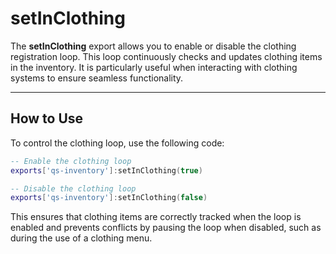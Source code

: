 # setInClothing

The **setInClothing** export allows you to enable or disable the clothing registration loop. This loop continuously checks and updates clothing items in the inventory. It is particularly useful when interacting with clothing systems to ensure seamless functionality.

***

## How to Use

To control the clothing loop, use the following code:

```lua
-- Enable the clothing loop
exports['qs-inventory']:setInClothing(true)

-- Disable the clothing loop
exports['qs-inventory']:setInClothing(false)
```

This ensures that clothing items are correctly tracked when the loop is enabled and prevents conflicts by pausing the loop when disabled, such as during the use of a clothing menu.
